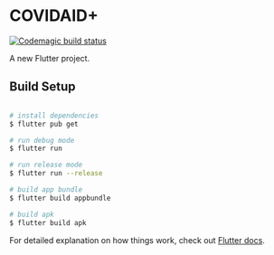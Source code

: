 # COVIDAID+

[![Codemagic build status](https://api.codemagic.io/apps/609fc6f1dabcc6697a4cf7bb/609fc6f1dabcc6697a4cf7ba/status_badge.svg)](https://codemagic.io/apps/609fc6f1dabcc6697a4cf7bb/609fc6f1dabcc6697a4cf7ba/latest_build)

A new Flutter project.


## Build Setup
``` bash

# install dependencies
$ flutter pub get

# run debug mode
$ flutter run

# run release mode
$ flutter run --release

# build app bundle
$ flutter build appbundle

# build apk
$ flutter build apk

```

  

For detailed explanation on how things work, check out [Flutter docs](https://flutter.dev/docs).
